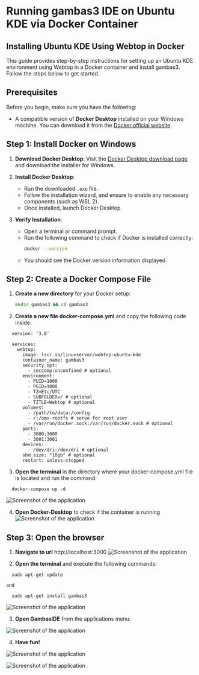 # Running gambas3 IDE on Ubuntu KDE via Docker Container

## Installing Ubuntu KDE Using Webtop in Docker

This guide provides step-by-step instructions for setting up an Ubuntu KDE environment using Webtop in a Docker container and install gambas3. Follow the steps below to get started.

## Prerequisites

Before you begin, make sure you have the following:

- A compatible version of **Docker Desktop** installed on your Windows machine. You can download it from the [Docker official website](https://www.docker.com/products/docker-desktop).

## Step 1: Install Docker on Windows

1. **Download Docker Desktop**: Visit the [Docker Desktop download page](https://www.docker.com/products/docker-desktop) and download the installer for Windows.

2. **Install Docker Desktop**:
   - Run the downloaded `.exe` file.
   - Follow the installation wizard, and ensure to enable any necessary components (such as WSL 2).
   - Once installed, launch Docker Desktop.

3. **Verify Installation**:
   - Open a terminal or command prompt.
   - Run the following command to check if Docker is installed correctly:
     ```bash
     docker --version
     ```
   - You should see the Docker version information displayed.

## Step 2: Create a Docker Compose File

1. **Create a new directory** for your Docker setup:
   ```cmd
   mkdir gambas3 && cd gambas3
2. **Create a new file docker-compose.yml** and copy the following code inside:

  ```
    version: '3.8'

    services:
      webtop:
        image: lscr.io/linuxserver/webtop:ubuntu-kde
        container_name: gambas3
        security_opt:
          - seccomp:unconfined # optional
        environment:
          - PUID=1000
          - PGID=1000
          - TZ=Etc/UTC
          - SUBFOLDER=/ # optional
          - TITLE=Webtop # optional
        volumes:
          - /path/to/data:/config
          - /:/omv-rootfs # serve for root user
          - /var/run/docker.sock:/var/run/docker.sock # optional
        ports:
          - 3000:3000
          - 3001:3001
        devices:
          - /dev/dri:/dev/dri # optional
        shm_size: "10gb" # optional
        restart: unless-stopped
  ```
3. **Open the terminal** in the directory where your docker-compose.yml file is located and run the command:
  ```
    docker-compose up -d
  ```
![Screenshot of the application](images/1.png)

4. **Open Docker-Desktop** to check if the container is running
![Screenshot of the application](images/2.png)

## Step 3: Open the browser

1. **Navigate to url** http://localhost:3000
![Screenshot of the application](images/3.png)

2. **Open the terminal** and execute the following commands:

  ```
    sudo apt-get update
  ```
    and

  ```
    sudo apt-get install gambas3
  ```
![Screenshot of the application](images/4.png)

3. **Open GambasIDE** from the applications menu:

![Screenshot of the application](images/5.png)

4. **Have fun!**

![Screenshot of the application](images/6.png)

![Screenshot of the application](images/7.png)